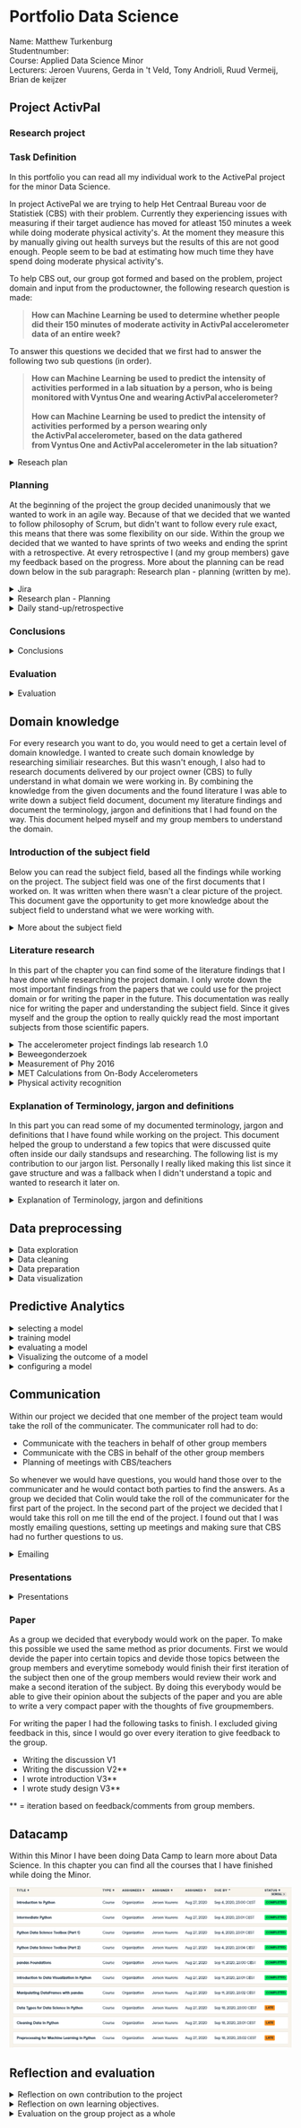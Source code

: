 # Portfolio Data Science
Name: Matthew Turkenburg  <br />
Studentnumber: <br />
Course: Applied Data Science Minor<br />
Lecturers: Jeroen Vuurens, Gerda in 't Veld, Tony Andrioli, Ruud Vermeij, Brian de keijzer

## Project ActivPal

### Research project
### Task Definition
In this portfolio you can read all my individual work to the ActivePal project for the minor Data Science. 

In project ActivePal we are trying to help Het Centraal Bureau voor de Statistiek (CBS) with their problem. Currently they experiencing issues with measuring if their target audience has moved for atleast 150 minutes a week while doing moderate physical activity's. At the moment they measure this by manually giving out health surveys but the results of this are not good enough. People seem to be bad at estimating how much time they have spend doing moderate physical activity's. 

To help CBS out, our group got formed and based on the problem, project domain and input from the productowner, the following research question is made:

> <b> How can Machine Learning be used to determine whether people did their 150 minutes of moderate activity in ActivPal accelerometer data of an entire week? </b>

To answer this questions we decided that we first had to answer the following two sub questions (in order).

><b>How can Machine Learning be used to predict the intensity of activities performed in a lab situation by a person, who is being monitored with Vyntus One and wearing ActivPal accelerometer?  <br /><br />
How can Machine Learning be used to predict the intensity of activities performed by a person wearing only the ActivPal accelerometer, based on the data gathered from Vyntus One and ActivPal accelerometer in the lab situation? </b>




<details> <summary>Reseach plan</summary>
Personally I took the job on me to make sure that every member of the projectgroup had a clear understanding of the project. To do this I wanted to create the first iteration of the research plan. In this research plan members would be able to get a more knowledge of the given task by CBS, read the research questions and read what exactly we do for the work planning. Based on the research plan that I made people were able to make new iterations of the reseach questions and were able to read the exact task that CBS gave us.    

You can find my iteration of the research plan [here](/Evidence/Research%20Project/Research%20plan%20by%20Matt%20V1.pdf)

The research plan helped the group to understand the problem domain, discuss about the research questions and rethink our way of doing about the subject planning. 

</details>

### Planning
At the beginning of the project the group decided unanimously that we wanted to work in an agile way. Because of that we decided that we wanted to follow philosophy of Scrum, but didn't want to follow every rule exact, this means that there was some flexibility on our side. Within the group we decided that we wanted to have sprints of two weeks and ending the sprint with a retrospective. At every retrospective I (and my group members) gave my feedback based on the progress. More about the planning can be read down below in the sub paragraph: Research plan - planning (written by me).


<details> <summary>Jira</summary>
As a group everybody was responsible to keep track of the Jira board. I saw this task as really important because it's important that everybody has knowledge what you are doing, and what the current status is. It also gave the opportunity to people to take tasks that were sitting still.

Within the group we decided that Ali Safdari would be the Jira master. This means that he would take the lead assigning tasks, keeping track of the progress and the board. I tried to assist him  as much as I could by managing my own tasks, and keeping the status of my tasks up to date. Below you can read our sprint log of all the sprints that have been concluded. In the pictures you can clearly see that I have been attributing to the Jira board in a positive way throughout the project. 

The sprint log doesn't show a good example what exactly has been done by the invidiual persons, however it does show that I contributed to managing and helping the Jira planning.

<b>Jira sprint 1<br />
[![Sprint1.png](https://i.postimg.cc/256hF4rC/Sprint1.png)](/Evidence/Research%20Project/Jira%20bewijs/Sprint1.png)
Jira sprint 2<br />
[![Sprint2.png](https://i.postimg.cc/fytJJKcr/Sprint2.png)](https://postimg.cc/vxyQK5Sr)
Jira sprint 3<br />
[![Sprint3.png](https://i.postimg.cc/9FsnktLF/Sprint3.png)](https://postimg.cc/HV4zc5Gf)
Jira sprint 4<br />
[![Sprint4.png](https://i.postimg.cc/cC3dq4Gv/Sprint4.png)](https://postimg.cc/m1TvC4D4)
Jira sprint 5<br />
[![Sprint5.png](https://i.postimg.cc/dQZCQ2qy/Sprint5.png)](https://postimg.cc/Jtm0PBHr)
Jira sprint 6<br />
[![Sprint6.png](https://i.postimg.cc/dtM5JtKJ/Sprint6.png)](https://postimg.cc/CdNGN012)
</b>
</details>

<details> <summary>Research plan - Planning</summary>
In the research plan I wrote a section about our planning. This planning was used to help people understand our way of working. I made the first iteration of this section, later on in the project my contrubition helped Colin with the second and final iteration of this section for the final research plan.

You can find my iteration of planning (inside the research plan) [here](/Evidence/Research%20Project/Research%20plan%20by%20Matt%20V1.pdf)
</details>

<details> <summary>Daily stand-up/retrospective</summary>
<b>Daily standup </b><br />
To manage the project as good as we can, we kept daily standups every day since the beginning of the project in week 1. In the standup we would discuss our progress, what we have done, issues and what you are going to do next. In my opinion was this part of the project really important to keep track of our progress and help us to determine our next steps.

I couldnt really find great proof of those stand-ups except all the meetings in the teams environment. All teachers should have access to this environment to verify all our daily work. 

<b>Retrospective </b><br />
At the end of every sprint (every two weeks), the group would do a scrum retrospective. In this retrospective we would look back at the Jira board and discuss the sprint progress. What tasks are done, what should we focus next week and what are the issues that didn't get solved. Every retrospective was always with the whole team, this meant that it was also the moment that we were able to discuss issues within the team and to describe actionpoints for the upcoming sprint.

Examples of real actionpoints are:
- Being on time on the daily standup
- Being more active in meetings with CBS/teachers
- Giving more information at the standups


</details>


### Conclusions
<details> <summary>Conclusions</summary>
For the conclusion of our research we had decided to divide this into two parts. One scientific conclusion that I helped to write together with Colin and Adnan. I was able to give them clear directions after they wrote the first iteration. After the directions, they asked for help so the second iteration was written by Me, Adnan and Colin.

Since I had a clear understanding of the conclusion, we decided that I would contact CBS and their colleagues to explain our results. You can find the document in which I explain our project conclusions to CBS.
<br />

Click [here for the document](/Evidence/Research%20Project/Conclusions%20to%20CBS.pdf)<br />

</details>

### Evaluation
<details> <summary>Evaluation</summary>
For my contrubtion to the evaluation, you can look at two different contributions that I worked the most on. 

- Personally I think that our discussion (that I wrote the first big iteration) has some good examples of our weaknesses of the project.
- Conclusions to CBS. This is the a different chapter in the document that was send over to CBS at the handover of the project related documents. In this document I wrote advice to CBS and explained the issues we had researching the topic. 
Click [here for the document](/Evidence/Research%20Project/Conclusions%20to%20CBS.pdf)<br />


</details>

## Domain knowledge
For every research you want to do, you would need to get a certain level of domain knowledge. I wanted to create such domain knowledge by researching similiair researches. But this wasn't enough, I also had to research documents delivered by our project owner (CBS) to fully understand in what domain we were working in. By combining the knowledge from the given documents and the found literature I was able to write down a subject field document, document my literature findings and document the terminology, jargon and definitions that I had found on the way. This document helped myself and my group members to understand the domain.
### Introduction of the subject field
Below you can read the subject field, based all the findings while working on the project.  The subject field was one of the first documents that I worked on. It was written when there wasn't a clear picture of the project. This document gave the opportunity to get more knowledge about the subject field to understand what we were working with. 
<details> <summary>More about the subject field</summary>
Statistics Netherlands (CBS) has the wish to see if their respondents are moving for at least 150 minutes per week in moderately intense physical activity.  

Currently, they are measuring by asking their respondent or health surveys. The issue with this is that people are not very good at estimating the time they spent on moving and sport. This of course causes that they don't have very reliable data to work with.  Therefor CBS has been looking into alternatives like the accelerometer in combination with machine learning to give better and more accurate results when measuring the intensity of certain activities. After doing extensive research CBS concluded that the ActivPal accelerometer would give the best results when looking into recognizing activities and the intensity of those activities, therefor CBS have chosen to do further research to find out how the combination of the ActivPal accelerometer in combination with machine learning can predict if respondents have done their moderate physical activity for 150 minutes per week.
Because of this the CBS started to collect lab tests and started to measure the movements of 41 correspondents in their regular workweek by using the Activepal Accelerator. The group of correspondents exist of the age 21 to 82 and varies between correspondents that are fit, and are not fit. 
 
It's our job to analyse, structure and build machine learning algorithms based on the collected data to see if we can determine if people adhere to (inter)national norm for physical activities and if we could measure the intensity of movement (without the heart rate information). CBS have chosen to use machine learning because they did pre research with the current dataset and came to the conclusion that machine learning would be the best fit to come to certain conclusions. 
To make sure that this project won’t research the wrong subjects or goes out of scope. The project group and CBS have set a clear scope in which research will be done. The following topics will be researched. 

-	How can Machine Learning be used to predict the intensity of activities performed in a lab situation by a person, who is being monitored with Vyntus One and wearing ActivPal accelerometer?  
-	How can Machine Learning be used to predict the intensity of activities performed by a person wearing only the ActivPal accelerometer, based on the data gathered from Vyntus One and ActivPal accelerometer in the lab situation?  
-	How can Machine Learning be used to determine whether people did their 150 minutes of moderate activity in ActivPal accelerometer data of an entire week?


</details>

### Literature research
In this part of the chapter you can find some of the literature findings that I have done while researching the project domain. I only wrote down the most important findings from the papers that we could use for the project domain or for writing the paper in the future. This documentation was really nice for writing the paper and understanding the subject field. Since it gives myself and the group the option to really quickly read the most important subjects from those scientific papers. 
<details> <summary>The accelerometer project findings lab research 1.0</summary>
This paper is focused on finding the most accurate classification based on machine learning used different kinds of accelerator sensors. But in my opinion the paper gives great insights about the following topics. 

<b>3.6 Estimating Intensity (energy expenditure)<br /></b>
While scanning this paper the first thing that really sticked out for me was chapter 3.6 Estimating Intensity (energy expenditure). This chapter explains what they have used to measure intensity. In the case of this paper they used Metabolic Equivalent or Task (MET), otherwise known as EE / MUMR. Where EE stands for Energy Expenditure and BUMR stands for the base metabolic rate per kg and time unit. Basically you can say EE is the number of calories burned during an activity. The best way to calculate MET is by using VO2, but other options are possible.

<b>3.2 Validation<br /></b>
Since this research paper is made by the CBS, and they are going to use the same correspondents as we do. We could look into the way they validated their project. In chapter 3.2 Validation, they explain how they build their test and training set and what values they used. In the case of this paper they used a training set of 60% based off their total dataset. 

<b>3.4 Metrics</b><br />
CSB tested their work on the following metrics: Accuracy, Precision, recall and F1 score. They don’t mention if they used any other metrics. 

<b>5.2 Scatterplots for specific respondents</b> <br />
CBS mentions in their paper that there have been a phenomenon that occurs for almost all respondents. What is happening is that the when a respondent is doing an activity and switches to a different activity. As example from standing to walking the heart rate goes down while the VO2 intake goes up. CBS states that this is very strange since they would expect the heart rate to go up as well. 

<b>Conclusions</b><br />
-All MAD intensity estimates seem to overestimate the intensity of jerky activities and do not record how much static force the body exerts on the environment.  
-ActivPAL registers the approximate intensity of cycling well, but is not accurate enough to distinguish between light and heavy cycling. ActivePAL also overestimates the intensity of low intensity activities.  


</details>
<details> <summary>Beweegonderzoek</summary>
Deze paper onderzoekt in hoeverre er een verband is tussen MET en acceleratie. Hierbij wordt gebruik gemaakt van dezelfde dataset die bij ons project wordt toegepast. In deze paper wordt beschreven welke stappen zijn gevolgd om de data uit te lezen , op te schonen en te kunnen worden geanalyseerd. Bij de analyse lag de focus voornamelijk op de MET value. 

Uit dit onderzoek bleek dat zitten een gemiddelde MET score had van 1.5 en staan een gemiddelde van 1.6. Fietsen zwaar en fietsen licht kwamen erg bij elkaar in de buurt met een MET value van 6 en van 5. 

Tijdens het onderzoek is naar voren gekomen dat sommige activepal bestande niet bestaan, ook zijn er verschillen te vinden tussen de verschillende vyntus metingen. 

De accelerators gaan niet altijd terug naar de nulwaarde van de accelerator waardoor het voor kan komen dat bij rustige activiteiten zoals zitten en staan, de waarde boven de 1 MET kan komen. 

Doordat het aantal testpersonen niet op grote schaal was uitgezet, zorgde dit ervoor dat de resultaten misschien wel accuraat waren, maar niet konden worden getest met de werkelijkheid.



</details>
<details> <summary>Measurement of Phy 2016</summary>
<b>Measurement</b><br />
In this paper it explains how physical activity get measured using accelerometers. The first topic being discussed is how acceleration is measured by using the following formula (acceleration = velocity/time). This acceleration is frequently expressed in the meters per square second or by using g-force. G-Force stands for 1 g = 9.8m/s (force of gravity).

<b>Epochs </b><br />
Epochs are specific time intervals for which counts are summed for data analyses. Epochs are not always the same but are depending on the amount of data and depend on the population (different epochs for children/eldery) .
In our project we are working with adults and elders. Because of this it’s recommend to use epochs of 60 seconds. (Copeland & Esliger, 2009; Freedson et al., 1998; Hendelmanet al., 2000; Miller, Strath, Swartz, & Cashin, 2010; Sasaki et al., 2011;Swartz et al., 2000);

<b>Intensity of movement (Figure 2.2)</b><br />
This paper uses a combination of counts and MET values to determine if an activity is moderate/low/high. They count the amount of data point in one minute and use cut-off points with different categories to see how intensive an activity is. 


</details>
<details> <summary>MET Calculations from On-Body Accelerometers</summary>
This paper tries to use on-body accelerometers to measure activity/met while doing activity’s. To do this they used approximations they measured and compare those to known MET scores. In the paper they describe there are other ways to measure this without accelerometers by using the heart rate or using VO2. Like I have mentioned in the other conclusions of the papers, they are using cut of points based on MET values to determine what kind of activity has been done (and how intense). 


</details>
<details> <summary>Physical activity recognition</summary>
This paper goes to the basics of physical activity. It explains how physical activity can be defined: As any voluntary body movement generated by the contraction of skeletal muscles resulting in energy expenditure. 
It also explains how to measure physical activity, to conclude this subject they use regular accelerometers, Piezoelectric accelerometers and capactive accelerometers. They also mention how you can estimate the energy expenditure using accelerometers. They mention that you can use MET and use features like length, weight, BMI and even body composition (fat and lean mass). 



</details>

### Explanation of Terminology, jargon and definitions
In this part you can read some of my documented terminology, jargon and definitions that I have found while working on the project. This document helped the group to understand a few topics that were discussed quite often inside our daily standsups and researching. The following list is my contribution to our jargon list. Personally I really liked making this list since it gave structure and was a fallback when I didn't understand a topic and wanted to research it later on. 
<details> <summary>Explanation of Terminology, jargon and definitions</summary>
<b>Accelerometer</b> - is a tool that measures proper acceleration. <br />
ActivPAL accelerometer – captures body posture and transition between these postures, stepping, and stepping speed (cadence).<br />
Vyntus – Document that contains the lab data of the Vyntus sensor, which measures the O2 uptake and the CO2 production.<br />
Dataframe - A table of data with rows and columns.<br />
Data cleaning - is the process of detecting and correcting (or removing) corrupt or inaccurate records from a record set, table, or database.<br />
Resampling – Changing the timeseries.<br />
BMI (body mass index) - is the value derived from the mass and height of a person.<br />
Metabolic rate – The rate of energy usage by the body.<br />
MET - The ratio of the work metabolic rate to the resting metabolic rate.<br />
Correlation – Measurement of the extent to which to variables are related.<br />
Epoch – a particular period of time.<br />
Feature – An individual measurable object / characteristic of something that being used.<br />
Seed – A random number generated by software based on a static number (the seed).<br />
Precision - The accuracy of the measurement of the results to be true.<br />
Recall – The ability of a model to find all relevant cases within the dataset.<br />
Dice Face – The face the accelerator is moved looking towards (north side, south side) expressed into the numbers 1-6 (up, down, left, right, etc).<br />
Thresholding - The knock off criteria based on a certain object/feeling/number<br />
Lab data – fully labelled data, which was received and processed in the lab. Plus, literature (on off cut values), the manufacturers' summary information, open-source software.<br />
Raw data – is unprocessed computer data.<br />
Outliers – A data point that differs significantly from other observations.<br />
Research plan – is a short document, which sets out the initial thoughts on a research project in a logical and concise manner. It contains the research question, the hypothesis, aims and objectives, research design.<br />
Linear regression - attempts to model the relationship between two variables by fitting a linear equation to observed data. One variable is an explanatory variable, and the other is a dependent variable. For example, a modeler might want to relate the weights of individuals to their heights using a linear regression model.<br />
Decision tree model - is a machine learning algorithm that partitions the data into subsets. The partitioning process starts with a binary split and continues until no further splits can be made. Various branches of variable length are formed.<br />
Random forest model - a supervised learning algorithm. The "forest" it builds, is an ensemble of decision trees, usually trained with the “bagging” method. The general idea of the bagging method is that a combination of learning models increases the overall result.<br />
Peak-to-peak amplitude – is the change between peak (highest amplitude value) and through (lowest amplitude value, which can be negative).<br />
Acceleration – The measurement of an object it’s velocity.<br />
G-Force – The gravitational force of the earth’s surface. One g is the same as 9.8m/s<br />
Kcal (calorie) – Kcal is a measurement of energy. Known from Latin, warmth.<br />
Physical activity – Any movement done by the construction of the skeletal muscles of the body.<br />
Light-intensity Physical activity – Activity’s with a MET value between 1.5 and 3. <br />
Moderate-intensity Physical activity - Activity’s with a MET value between 3 and 6.<br />
Vygorous-intensity Physical activity - Activity’s with a MET value above 6.<br />
Vo2 – Oxygen consumption by breathing spicy. <br />

</details>

## Data preprocessing
<details> <summary>Data exploration</summary>

[More Examples](topics/data_preprocessing/data_exploration.md)

</details>

<details> <summary>Data cleaning</summary>

[More Examples](topics/data_preprocessing/data_cleaning.md)

</details>

<details> <summary>Data preparation</summary>

[More Examples](topics/data_preprocessing/data_preparation.md)

</details>

<details> <summary>Data visualization</summary>

[More Examples](topics/data_preprocessing/data_visualization.md)

</details>


## Predictive Analytics

<details> <summary>selecting a model</summary>

[More Examples](topics/data_preprocessing/selecting_a_model.md)

</details>

<details> <summary>training model</summary>

[More Examples](topics/data_preprocessing/training_model.md)

</details>

<details> <summary>evaluating a model</summary>

[More Examples](topics/data_preprocessing/evaluating_a_model.md)

</details>

<details> <summary>Visualizing the outcome of a model</summary>

[More Examples](topics/data_preprocessing/visualizing_the_outcome_of_a_model.md)

</details>

<details> <summary>configuring a model</summary>

[More Examples](topics/data_preprocessing/configuring_a_model.md)

</details>

## Communication
Within our project we decided that one member of the project team would take the roll of the communicater. The communicater roll had to do:

- Communicate with the teachers in behalf of other group members
- Communicate with the CBS in behalf of the other group members
- Planning of meetings with CBS/teachers

So whenever we would have questions, you would hand those over to the communicater and he would contact both parties to find the answers. As a group we decided that Colin would take the roll of the communicater for the first part of the project. In the second part of the project we decided that I would take this roll on me till the end of the project. I found out that I was mostly emailing questions, setting up meetings and making sure that CBS had no further questions to us.

<details> <summary>Emailing</summary>
Because I had the communication function within our group (at the second half of the project). I had to communicate with CBS quite often. The topics discussed were mostly about meetings, questions from us, questions from CBS and showing the progress of our project. I really liked this roll, since it gave me the opportunity to be more open and being 
organized. It also helped my group alot that somebody would make sure that CBS was up to date and that every meeting was planned for the upcoming sprint.  

Below you can find some examples of the communication I had with CBS. 

* [Link](/Evidence/Communicatie/Communication_proof_CBS.pdf)
</details>

### Presentations
<details> <summary>Presentations</summary>
At the beginning of every sprint, we would decide who would give the next upcoming presentations. I really liked giving the presentations (and my groupmembers definitly didn't), so for that reason you can see that I did a few of them. For every presentation we would come together to work on the content of the presentations. We would do this by explaining to each other what we did, and what we wanted to show the group. My contribution lays in the giving of the presentations and filling the presentations with content. Especially if I had to give them myself, I would verify the content and make sure that they were a certain quality.  


- Internal presentations that I gave
  - [Internal Presentation 2](/Evidence/Presentations/Internal%20Presentations%20%232.pdf)
  - [Internal Presentation 8](/Evidence/Presentations/Internal%20Presentation%20%238_Matt.pdf)
  - [Internal Presentation 15]()
- External presentations that I gave
  - [External Presentation 3](/Evidence/Presentations/External%20Presentation%20%2313%20-%20Matthew.pptx)
  - [External Presentation 4]()
  - [External Presentation 5]()  
    
</details>

### Paper
As a group we decided that everybody would work on the paper. To make this possible we used the same method as prior documents. First we would devide the paper into certain topics and devide those topics between the group members and everytime somebody would finish their first iteration of the subject then one of the group members would review their work and make a second iteration of the subject. By doing this everybody would be able to give their opinion about the subjects of the paper and you are able to write a very compact paper with the 
thoughts of five groupmembers. 

For writing the paper I had the following tasks to finish. I excluded giving feedback in this, since I would go over every iteration to give feedback to the group.

- Writing the discussion V1
- Writing the discussion V2**
- I wrote introduction V3**
- I wrote study design V3**


** = iteration based on feedback/comments from group members.




## Datacamp
Within this Minor I have been doing Data Camp to learn more about Data Science. In this chapter you can find all the courses that I have finished while doing the Minor. 

![Images](/Evidence/Datacamp.png)


## Reflection and evaluation
<details> <summary>Reflection on own contribution to the project</summary> 
<b>S</b>ituation:</br> Looking back at the ActivePal project, I really had a good time with the project group. We started off early and planned alot of things straight away from day one. Since the minor was the last step before I can graduate, I almost always gave my 100% since I really wanted to succeed. The project subject was challenging but that helped me to keep my head straight. I tried to contribute as much as possible to all tasks, especially the tasks that were signed in my name. The project group was fun and the longer we were working together, the better the results became. It took some time to get into the project, but it was a fun challenge. 
</br></br>
<b>T</b>ask:</br> One of the hardest tasks within this project was to stay motivated whenever it didn't go as planned. Since I didn't have a programming background, I had some trouble with Datacamp and with the programming. One of the tasks I remember perfectly was building the XGboost model for MET. It was very challenging but I worked very hard on it to show my team something I they didnt expect me to build. My contribution was mostly found by doing the research, thinking about our plan, making plots to show the new insights. I really enjoyed those tasks and they definitly contributed to the project.
</br>
</br>
<b>A</b>ction:</br>Whenever I had trouble with a task or couldn't go forward. I would take reach out on teams or talk about my issues in the daily standups. By communicating exactly what I was up to and the troubles I had. I could get helped easily.
</br></br>
<b>R</b>esult:</br>I am very glad with the results we made as a group. Together we all worked very hard. Not everybody was working on exactly the same speed but almost everybody contributed in such matter that we made progress. Looking back at myself I think I can still get better at taking up advice and really doing something with it. Sometimes I can be stubborn and try to fix it myself instead of asking help. Another lesson I like to take with me is trying more to make everybody feel more welcome even if they don't feel like that way or are very unmotivated. To come to a conclusion: I think I definitly showed the group what I am capable off and that I really wanted to succeed. My contribution definitly helped the project to come to the result we came.
</details>


<details> <summary>Reflection on own learning objectives.</summary> 
<b>S</b>ituation:</br>At the beginning of the project I decided that I wanted to write down a few learning objectives that needed to be succeeded at the end of the Minor. By setting my own learning objectives, I had a clear view of the things I wanted to learn and it gave me a goal to reach. 
</br></br><b>T</b>ask:</br>The following learnings objectives were written when I first started with the minor. </br>
- I would love to learn the basics of python and be able to build a machine learning model on my own.</br>
- I would love to develop business skills since that's something I want to do in the future. For example I would like to become better in speaking English and I would love to experience giving presentations in English. </br> 
- I like to learn about artificial intelligence and how to use it. </br>
- I like to be more social while working on the project </br>
- I like to take the lead more often, or come up with good idea's instead of keeping them to myself.

</br><b>A</b>ction:</br> To make sure that I really progressed in the objectives I did the following. From the start of the project I stated that I wanted to give as many presentations as possible. This is something I been dealing with for a while and I really want to become better at it. In total I gave 7 presentations in English. So that was really cool but challenging. For learning Python I decided that I would do all objectives to reach 100% in Datacamp. To make sure that I was more social in the project, I would stay longer in the chats, even if we were done and it was just casual talk. For taking the lead I wanted to come forward more often. I think this is still work in progress, I think it's very hard for me to do so. 
</br></br><b>R</b>esult:</br> Looking back at those tasks, I really think I did a good job. I wasn't able to succeed them all. One of the tasks I wasn't able to succeed is about taking the lead more often. In the project I saw myself not taking the lead as much as I wanted to. But instead I did come forward way more often with my idea's and how they could be benefical to the project. However I didnt learn as much about Artificial Intelligence (AI) as I hoped, maybe this is caused by the minor being so much different then I expected. 
If I look at the first task, about learning Python. I definitly can say that I learned alot while working on the ActivePal project. Learning Python was really fun but challenging, I  really liked the freedom that we gotten and that we were able to learn Python in our own speed. Another point that I worked on really hard on was giving presentation in English. It's something I had never done before, so that a really fun experience. Last but not least, the objective about being more social. I feel like I definitly was more social while working on this Minor. Maybe this was caused by the Corona crisis that forced us to do it online.  Either way it gave me a great opportunity to make new friends. 
</details>

<details> <summary>Evaluation on the group project as a whole</summary> 
<b>S</b>ituation:</br> 
<b>T</b>ask:</br>
<b>A</b>ction:</br>
<b>R</b>esult:</br>
</details>

